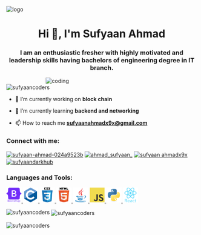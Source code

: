 ![logo](https://github.com/Sufyaancoders/sufyaancoders/blob/main/Picsart_24-05-16_00-14-00-399.png)
<h1 align="center">Hi 👋, I'm Sufyaan Ahmad</h1>
<h3 align="center">I am an enthusiastic fresher with highly motivated and leadership skills having bachelors of engineering degree in IT branch.</h3>
<img align="right" alt="coding" width="400" src="https://user-images.githubusercontent.com/55389276/140866485-8fb1c876-9a8f-4d6a-98dc-08c4981eaf70.gif">
<p align="left"> <img src="https://komarev.com/ghpvc/?username=sufyaancoders&label=Profile%20views&color=0e75b6&style=flat" alt="sufyaancoders" /> </p>

- 🔭 I’m currently working on **block chain**

- 🌱 I’m currently learning **backend and networking**

- 📫 How to reach me **sufyaanahmadx9x@gmail.com**

<h3 align="left">Connect with me:</h3>
<p align="left">
<a href="https://linkedin.com/in/sufyaan-ahmad-024a9523b" target="blank"><img align="center" src="https://raw.githubusercontent.com/rahuldkjain/github-profile-readme-generator/master/src/images/icons/Social/linked-in-alt.svg" alt="sufyaan-ahmad-024a9523b" height="30" width="40" /></a>
<a href="https://instagram.com/ahmad_sufyaan_" target="blank"><img align="center" src="https://raw.githubusercontent.com/rahuldkjain/github-profile-readme-generator/master/src/images/icons/Social/instagram.svg" alt="ahmad_sufyaan_" height="30" width="40" /></a>
<a href="https://www.behance.net/sufyaan ahmadx9x" target="blank"><img align="center" src="https://raw.githubusercontent.com/rahuldkjain/github-profile-readme-generator/master/src/images/icons/Social/behance.svg" alt="sufyaan ahmadx9x" height="30" width="40" /></a>
<a href="https://www.leetcode.com/sufyaandarkhub" target="blank"><img align="center" src="https://raw.githubusercontent.com/rahuldkjain/github-profile-readme-generator/master/src/images/icons/Social/leet-code.svg" alt="sufyaandarkhub" height="30" width="40" /></a>
</p>

<h3 align="left">Languages and Tools:</h3>
<p align="left"> <a href="https://getbootstrap.com" target="_blank" rel="noreferrer"> <img src="https://raw.githubusercontent.com/devicons/devicon/master/icons/bootstrap/bootstrap-plain-wordmark.svg" alt="bootstrap" width="40" height="40"/> </a> <a href="https://www.cprogramming.com/" target="_blank" rel="noreferrer"> <img src="https://raw.githubusercontent.com/devicons/devicon/master/icons/c/c-original.svg" alt="c" width="40" height="40"/> </a> <a href="https://www.w3schools.com/css/" target="_blank" rel="noreferrer"> <img src="https://raw.githubusercontent.com/devicons/devicon/master/icons/css3/css3-original-wordmark.svg" alt="css3" width="40" height="40"/> </a> <a href="https://www.w3.org/html/" target="_blank" rel="noreferrer"> <img src="https://raw.githubusercontent.com/devicons/devicon/master/icons/html5/html5-original-wordmark.svg" alt="html5" width="40" height="40"/> </a> <a href="https://www.java.com" target="_blank" rel="noreferrer"> <img src="https://raw.githubusercontent.com/devicons/devicon/master/icons/java/java-original.svg" alt="java" width="40" height="40"/> </a> <a href="https://developer.mozilla.org/en-US/docs/Web/JavaScript" target="_blank" rel="noreferrer"> <img src="https://raw.githubusercontent.com/devicons/devicon/master/icons/javascript/javascript-original.svg" alt="javascript" width="40" height="40"/> </a> <a href="https://www.python.org" target="_blank" rel="noreferrer"> <img src="https://raw.githubusercontent.com/devicons/devicon/master/icons/python/python-original.svg" alt="python" width="40" height="40"/> </a> <a href="https://reactjs.org/" target="_blank" rel="noreferrer"> <img src="https://raw.githubusercontent.com/devicons/devicon/master/icons/react/react-original-wordmark.svg" alt="react" width="40" height="40"/> </a> </p>

<p><img align="left" src="https://github-readme-stats.vercel.app/api/top-langs?username=sufyaancoders&show_icons=true&locale=en&layout=compact" alt="sufyaancoders" /></p>

<p>&nbsp;<img align="center" src="https://github-readme-stats.vercel.app/api?username=sufyaancoders&show_icons=true&locale=en" alt="sufyaancoders" /></p>

<p><img align="center" src="https://github-readme-streak-stats.herokuapp.com/?user=sufyaancoders&" alt="sufyaancoders" /></p>
<ing
